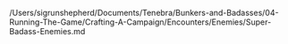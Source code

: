 /Users/sigrunshepherd/Documents/Tenebra/Bunkers-and-Badasses/04-Running-The-Game/Crafting-A-Campaign/Encounters/Enemies/Super-Badass-Enemies.md